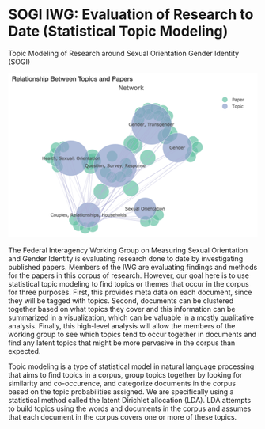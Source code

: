 # SOGI IWG: Evaluation of Research to Date (Statistical Topic Modeling)

Topic Modeling of Research around Sexual Orientation Gender Identity (SOGI)

![network](https://github.com/prioberoi/sogi/blob/master/img/network.png)

The Federal Interagency Working Group on Measuring Sexual Orientation and Gender Identity is evaluating research done to date by investigating published papers. Members of the IWG are evaluating findings and methods for the papers in this corpus of research. However, our goal here is to use statistical topic modeling to find topics or themes that occur in the corpus for three purposes. First, this provides meta data on each document, since they will be tagged with topics. Second, documents can be clustered together based on what topics they cover and this information can be summarized in a visualization, which can be valuable in a mostly qualitative analysis. Finally, this high-level analysis will allow the members of the working group to see which topics tend to occur together in documents and find any latent topics that might be more pervasive in the corpus than expected. 

Topic modeling is a type of statistical model in natural language processing that aims to find topics in a corpus, group topics together by looking for similarity and co-occurence, and categorize documents in the corpus based on the topic probabilities assigned. We are specifically using a statistical method called the latent Dirichlet allocation (LDA). LDA attempts to build topics using the words and documents in the corpus and assumes that each document in the corpus covers one or more of these topics.